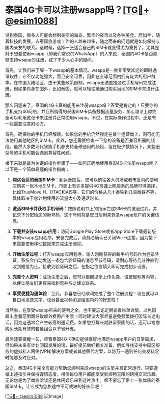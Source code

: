 # 泰国4G卡可以注册wsapp吗？[[TG💪+ @esim1088](https://t.me/s/esim1088)]

说到泰国，很多人可能会想到美丽的海岛、繁华的夜市以及各种美食。而如今，随着科技的发展，去泰国旅游或工作的人越来越多，随之而来的问题就是如何保持与国内亲友的联系。这时候，选择一张适合自己的SIM卡就显得尤为重要了。尤其是对于想要使用wsapp（即我们常说的WhatsApp）的人来说，泰国的4G卡是否能够支持wsapp的注册，成了不少人心中的疑问。

首先，让我们来了解一下wsapp的基本情况。wsapp是一款非常受欢迎的即时通讯软件，它不仅功能强大，而且安全可靠，因此在全球范围内拥有庞大的用户群体。在中国大陆地区，由于某些政策限制，wsapp无法直接通过手机号码完成注册，但如果你身在国外，比如泰国，就可以轻松地通过购买当地的SIM卡来进行注册。

那么问题来了，泰国的4G卡真的能用来注册wsapp吗？答案是肯定的！只要你的手机支持4G网络，并且所购得的泰国SIM卡具备数据流量服务，那么理论上你完全可以利用这张卡来注册并正常使用wsapp。不过，在实际操作过程中，还是有一些需要注意的地方。

首先，确保你的手机已经解锁。如果您的手机仍然锁定在某个运营商上，则可能无法使用其他地区的SIM卡。此外，您还需要检查一下您的设备是否兼容所需的频段。虽然大多数现代智能手机都支持全球通用的频段，但在极少数情况下，某些旧型号的手机可能会遇到兼容性问题。

接下来就是最为关键的操作步骤了——如何正确地使用泰国4G卡注册wsapp呢？以下是一个简单易懂的操作指南：

1. **购买合适的泰国SIM卡**：到达泰国后，您可以前往各大机场或者市区内的便利店购买一张本地SIM卡。市面上有许多提供4G高速上网服务的品牌可供选择，比如TrueMove H、DTAC和AIS等，它们的价格从几十泰铢到几百泰铢不等，具体取决于您计划使用的流量大小及通话时长。

2. **激活SIM卡并获取手机号码**：按照说明书上的指示完成SIM卡的激活过程，并记录下分配给您的新号码。这个号码将是您日后用来登录wsapp账户的关键信息。

3. **下载并安装wsapp应用**：访问Google Play Store或者App Store下载最新版本的wsapp应用程序。安装完成后，请务必确认已关闭Wi-Fi连接，因为接下来需要使用移动数据来完成注册流程。

4. **开始注册过程**：打开wsapp应用程序，输入刚刚获得的新手机号码作为登录凭证。系统会自动发送一条包含验证码的消息至该号码，请耐心等待几分钟直到收到短信为止。接收到验证码之后，在指定位置填入即可完成初步设置。

5. **完善个人资料**：成功注册之后，您可以根据提示上传头像、设置昵称等内容，以便让朋友们更容易找到您并与之建立联系。

6. **享受便捷沟通体验**：至此，恭喜您已经顺利完成了整个注册流程！现在就可以自由地发送文字、语音甚至视频消息给国内外的好友啦！

当然啦，在享受wsapp带来的便利之余，也不要忘记定期查看账单详情，以免因超出套餐范围而导致额外费用产生哦！同时建议大家尽量避免频繁拨打国际长途电话，因为这通常会产生较高的通话费。如果您打算长期驻留泰国的话，还可以考虑购买长期有效的套餐组合以节省开支。

最后还要提醒一句，尽管泰国4G卡确实能够很好地满足wsapp用户的日常需求，但如果未来有计划回国发展的话，最好提前做好相关准备，例如寻找支持中国区服务的虚拟私人网络(VPN)解决方案或者其他替代方案，以防万一遇到任何突发状况时能够及时应对。

总之，泰国4G卡完全有能力帮助您顺利完成wsapp的注册并且正常运行。只要遵循上述指引并保持谨慎态度，相信每位用户都能享受到顺畅无阻的跨境交流乐趣。无论您是为了商务洽谈还是休闲娱乐来到这片热土，都不要忘了带上一张优质的泰国SIM卡，让它成为您旅途中不可或缺的好伙伴吧！

[[TG💪+ @esim1088](https://t.me/s/esim1088) ![Image](https://i.postimg.cc/4NQfJmqS/Snipaste-2025-05-13-00-14-12.png)]